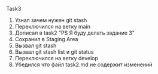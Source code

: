 Task3
1. Узнал зачем нужен git stash
2. Переключился на ветку main
3. Дописал в task2 "PS Я буду делать задание 3"
4. Сохранил в Staging Area
5. Вызвал git stash
6. Вызвал git stash list и git status
7. Переключился на ветку develop
8. Убедился что файл task2.md не содержит изменений
